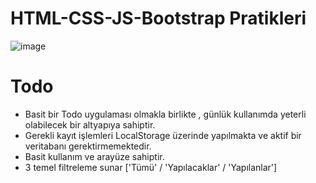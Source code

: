 # HTML-CSS-JS-Bootstrap Pratikleri

![image](https://user-images.githubusercontent.com/68203880/178719992-459b9a3e-14d4-4221-b96b-23f66a4fcf2c.png)
# Todo
* Basit bir Todo uygulaması olmakla birlikte , günlük kullanımda yeterli olabilecek bir altyapıya sahiptir.
* Gerekli kayıt işlemleri LocalStorage üzerinde yapılmakta ve aktif bir veritabanı gerektirmemektedir.
* Basit kullanım ve arayüze sahiptir.
* 3 temel filtreleme sunar ['Tümü' / 'Yapılacaklar' / 'Yapılanlar']
